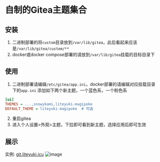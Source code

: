 # 自制的Gitea主题集合

## 安装

1. 二进制部署的将`custom`目录放到`/var/lib/gitea`，此后看起来应该是`/var/lib/gitea/custom/**`
2. docker或docker compose部署的请放到`/var/lib/gitea`挂载的目标目录下

## 使用
1. 二进制部署请编辑`/etc/gitea/app.ini`，docker部署的请编辑对应挂载目录下的`app.ini`
添加如下两个新主题，一个蓝色系，一个粉色系

```ini
[ui]
THEMES = ...,snowykami,liteyuki-magipoke
DEFAULT_THEME = liteyuki-magipoke  # 可选
```
2. 重启gitea
3. 进入个人设置>外观>主题，下拉即可看到新主题，选择应用后即可生效

## 展示
实例: [git.liteyuki.icu](https://git.liteyuki.icu)
![image](https://github.com/user-attachments/assets/7c33d333-d6be-498b-8492-888b560a8d97)
